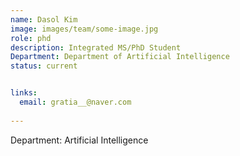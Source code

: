 ```yaml
---
name: Dasol Kim
image: images/team/some-image.jpg
role: phd
description: Integrated MS/PhD Student
Department: Department of Artificial Intelligence
status: current


links:
  email: gratia__@naver.com
  
---
```


Department: Artificial Intelligence

